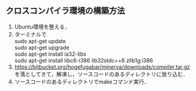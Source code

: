 ## クロスコンパイラ環境の構築方法 ##
1. Ubuntu環境を整える．
2. ターミナルで  
sudo apt-get update  
sudo apt-get upgrade  
sudo apt-get install ia32-libs  
sudo apt-get install libc6-i386 lib32stdc++6 zlib1g:i386  
3. https://bitbucket.org/hogefugabar/minerva/downloads/compiler.tar.gz  
を落としてきて，解凍し，ソースコードのあるディレクトリに放り込む．
4. ソースコードのあるディレクトリでmakeコマンド実行．